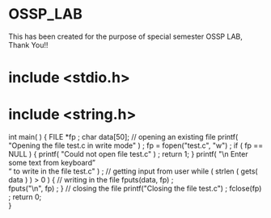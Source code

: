 # OSSP_LAB
This has been created for the purpose of special semester OSSP LAB, Thank You!!



# include <stdio.h>
# include <string.h>
 
int main( )
{
    FILE *fp ;
    char data[50];
    // opening an existing file
    printf( "Opening the file test.c in write mode" ) ;
    fp = fopen("test.c", "w") ;
    if ( fp == NULL )
    {
        printf( "Could not open file test.c" ) ;
        return 1;
    }
    printf( "\n Enter some text from keyboard” \
             “ to write in the file test.c" ) ;
    // getting input from user
    while ( strlen ( gets( data ) ) > 0 )
    {
        // writing in the file
        fputs(data, fp) ;   
        fputs("\n", fp) ;
    }
    // closing the file
    printf("Closing the file test.c") ;
    fclose(fp) ;
    return 0;        
}
